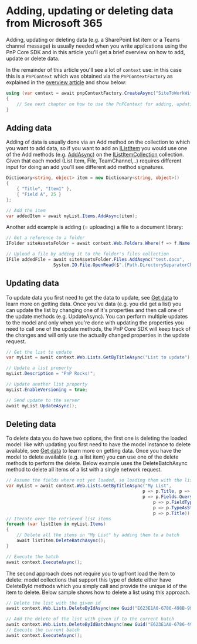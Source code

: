 # Adding, updating or deleting data from Microsoft 365

Adding, updating or deleting data (e.g. a SharePoint list item or a Teams channel message) is usually needed when you write applications using the PnP Core SDK and in this article you'll get a brief overview on how to add, update or delete data.

In the remainder of this article you'll see a lot of `context` use: in this case this is a `PnPContext` which was obtained via the `PnPContextFactory` as explained in the [overview article](readme.md) and show below:

```csharp
using (var context = await pnpContextFactory.CreateAsync("SiteToWorkWith"))
{
    // See next chapter on how to use the PnPContext for adding, updating and deleting data
}
```

## Adding data

Adding of data is usually done via an Add method on the collection to which you want to add data, so if you want to add an [IListItem](https://pnp.github.io/pnpcore/api/PnP.Core.Model.SharePoint.IListItem.html) you would use one of the Add methods (e.g. [AddAsync](https://pnp.github.io/pnpcore/api/PnP.Core.Model.SharePoint.IListItemCollection.html#collapsible-PnP_Core_Model_SharePoint_IListItemCollection_AddAsync_Dictionary_System_String_System_Object__)) on the [IListItemCollection](https://pnp.github.io/pnpcore/api/PnP.Core.Model.SharePoint.IListItemCollection.html) collection. Given that each model (List Item, File, TeamChannel,..) requires different input for doing an add you'll see different add method signatures.

```csharp
Dictionary<string, object> item = new Dictionary<string, object>()
{
    { "Title", "Item1" },
    { "Field A", 25 }
};

// Add the item
var addedItem = await myList.Items.AddAsync(item);
```

Another add example is adding (= uploading) a file to a document library:

```csharp
// Get a reference to a folder
IFolder siteAssetsFolder = await context.Web.Folders.Where(f => f.Name == "SiteAssets").FirstOrDefaultAsync();

// Upload a file by adding it to the folder's files collection
IFile addedFile = await siteAssetsFolder.Files.AddAsync("test.docx", 
                  System.IO.File.OpenRead($".{Path.DirectorySeparatorChar}TestFilesFolder{Path.DirectorySeparatorChar}test.docx"));
```

## Updating data

To update data you first need to get the data to update, see [Get data](basics-getdata.md) to learn more on getting data. Once you've data (e.g. you did get a list) you can update the list by changing one of it's properties and then call one of the update methods (e.g. UpdateAsync). You can perform multiple updates to the model and only when you're done with updating the properties you need to call one of the update methods, the PnP Core SDK will keep track of the changes and will only use the actually changed properties in the update request.

```csharp
// Get the list to update
var myList = await context.Web.Lists.GetByTitleAsync("List to update");

// Update a list property
myList.Description = "PnP Rocks!";

// Update another list property
myList.EnableVersioning = true;

// Send update to the server
await myList.UpdateAsync();
```

## Deleting data

To delete data you do have two options, the first one is deleting the loaded model: like with updating you first need to have the model instance to delete available, see [Get data](basics-getdata.md) to learn more on getting data. Once you have the model to delete available (e.g. a list item) you can use one of the delete methods to perform the delete. Below example uses the DeleteBatchAsync method to delete all items of a list with a single network request.

```csharp
// Assume the fields where not yet loaded, so loading them with the list
var myList = await context.Web.Lists.GetByTitleAsync("My List", 
                                                    p => p.Title, p => p.Items, 
                                                    p => p.Fields.QueryProperties(p => p.InternalName, 
                                                        p => p.FieldTypeKind,
                                                        p => p.TypeAsString, 
                                                        p => p.Title));
// Iterate over the retrieved list items
foreach (var listItem in myList.Items)
{
    // Delete all the items in "My List" by adding them to a batch
    await listItem.DeleteBatchAsync();
}

// Execute the batch
await context.ExecuteAsync();
```

The second approach does not require you to upfront load the item to delete: model collections that support this type of delete either have DeleteById methods which you simply call and provide the unique id of the item to delete. Below sample shows how to delete a list using this approach.

```csharp
// Delete the list with the given id
await context.Web.Lists.DeleteByIdAsync(new Guid("E623E1A0-6786-498B-99D2-EE6355851CDB"));

// Add the delete of the list with given if to the current batch
await context.Web.Lists.DeleteByIdBatchAsync(new Guid("E623E1A0-6786-498B-99D2-EE6355851CDB"));
// Execute the current batch
await context.ExecuteAsync();
```
